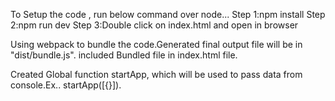 To Setup the code , run below command over node...
  Step 1:npm install
  Step 2:npm run dev
  Step 3:Double click on index.html and open in browser

Using webpack to bundle the code.Generated final output file will be in "dist/bundle.js".
included Bundled file in index.html file.

Created Global function startApp, which will be used to pass data from console.Ex.. startApp([{}]).


